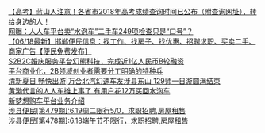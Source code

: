   
[【高考】蓝山人注意！各省市2018年高考成绩查询时间已公布（附查询网址），转给身边的人！](http://www.dianyue.me/archives/807/0qjpyg6k9pu7clnp/)  
[网曝：人人车平台卖“水泡车”二手车249项检查只是“口号”？](http://www.dianyue.me/archives/662/ey9ek6nhxsvp6aqc/)  
[【06/18最新】邯郸便民信息：找工作、找房子、找优惠、招聘求职、买卖二手、商家广告【便民免费发布】](http://www.dianyue.me/archives/896/t85wi2rx34hcvcwv/)  
[S2B2C婚庆服务平台幻熊科技，完成近1亿人民币B轮融资](http://www.dianyue.me/archives/599/b0fat07ia3uubuwv/)  
[平台商业化，2B领域创业者需要分工明确的特种兵](http://www.dianyue.me/archives/643/c8qqs24tdzd12puh/)  
[清新夏日 畅快出游|万合北汽幻速车友涉县东山 129师一日游圆满结束](http://www.dianyue.me/archives/606/wz0gatxtubqozq9b/)  
[黄渤代言的人人车摊上事了 有用户花12万买回水泡车](http://www.dianyue.me/archives/879/i5v81r5gx4ga3w4i/)  
[新梦想购车平台业务介绍](http://www.dianyue.me/archives/813/9e21v6aphfbtmyv9/)  
[涉县便民[第479期]:6.19周二限行5/0，求职招聘,房屋租售](http://www.dianyue.me/archives/739/ghl7awrdmyajitig/)  
[涉县便民[第478期]:6.18端午节不限行，求职招聘,房屋租售](http://www.dianyue.me/archives/719/5jh4ho3g43bbm55a/)